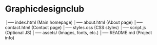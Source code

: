 # Graphicdesignclub
│── index.html  (Main homepage)
│── about.html  (About page)
│── contact.html (Contact page)
│── styles.css  (CSS styles)
│── script.js  (Optional JS)
│── assets/  (Images, fonts, etc.)
│── README.md  (Project info)
